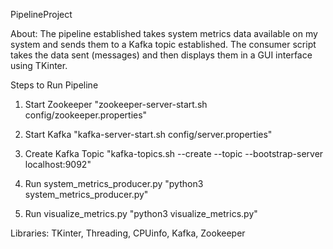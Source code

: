 PipelineProject

About: The pipeline established takes system metrics data available on my system and sends them to a Kafka topic established. The consumer script takes the data sent (messages) and then displays them in a GUI interface using TKinter.

Steps to Run Pipeline

1. Start Zookeeper
"zookeeper-server-start.sh config/zookeeper.properties"

2. Start Kafka
"kafka-server-start.sh config/server.properties"

3. Create Kafka Topic
"kafka-topics.sh --create --topic <system-metrics> --bootstrap-server localhost:9092"

4. Run system_metrics_producer.py
"python3 system_metrics_producer.py"

5. Run visualize_metrics.py
"python3 visualize_metrics.py"

Libraries: TKinter, Threading, CPUinfo, Kafka, Zookeeper

